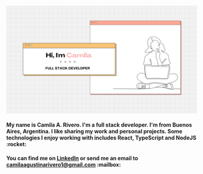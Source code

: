 <img src="https://raw.githubusercontent.com/CamilaAgustinaRivero/CamilaAgustinaRivero/main/Banner.png">
<h4>
  My name is Camila A. Rivero. I'm a full stack developer. I'm from Buenos Aires, Argentina. I like sharing my work and personal projects. Some technologies I enjoy working with includes React, TypeScript and NodeJS :rocket:
</h4>
<h4> You can find me on <a href="https://www.linkedin.com/in/camilaagustinarivero/">LinkedIn</a> or send me an email to <a href="mailto:camilaagustinarivero1@gmail.com">camilaagustinarivero1@gmail.com</a> :mailbox:
